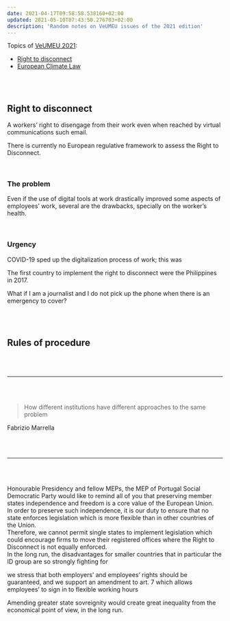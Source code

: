 ```yaml
---
date: 2021-04-17T09:58:58.538160+02:00
updated: 2021-05-10T07:43:50.276703+02:00
description: 'Random notes on VeUMEU issues of the 2021 edition'
---
```

Topics of [VeUMEU 2021]:
- [Right to disconnect]
- [European Climate Law]

<br>
<br>

## Right to disconnect

A workers’ right to disengage from their work even when reached by virtual communications such email.

There is currently no European regulative framework to assess the Right to Disconnect.

<br>

### The problem

Even if the use of digital tools at work drastically improved some aspects of employees’ work, several are the drawbacks, specially on the worker’s health.

<br>

### Urgency

COVID-19 sped up the digitalization process of work; this was 


The first country to implement the right to disconnect were the Philippines in 2017.

What if I am a journalist and I do not pick up the phone when there is an emergency to cover?

<br>
<br>

## Rules of procedure


<br>
<br>

---

<br>
<br>

> How different institutions have different approaches to the same problem

<p class="cite">Fabrizio Marrella</p>

<br>
<br>

---

<br>
<br>

Honourable Presidency and fellow MEPs, the MEP of Portugal Social Democratic Party would like to remind all of you that preserving member states independence and freedom is a core value of the European Union.  
In order to preserve such independence, it is our duty to ensure that no state enforces legislation which is more flexible than in other countries of the Union.  
Therefore, we cannot permit single states to implement legislation which could encourage firms to move their registered offices where the Right to Disconnect is not equally enforced.  
In the long run, the disadvantages for smaller countries that in particular the ID group are so strongly fighting for 

we stress that both employers’ and employees’ rights should be guaranteed, and we support an amendment to art. 7 which allows employees’ to sign in to flexible working hours


Amending greater state sovreignity would create great inequality from the economical point of view, in the long run.

[VeUMEU 2021]: https://www.univiu.org/viu-life/veumeu-2021 ' Venice Universities’ Model European Union 2021'
[Right to disconnect]: https://www.europarl.europa.eu/doceo/document/TA-9-2021-0021_EN.html 'The right to disconnect'
[European Climate Law]: https://eur-lex.europa.eu/legal-content/EN/TXT/?qid=1584961581830&uri=CELEX:52020PC0080&cookies=disabled 'Proposal for a REGULATION OF THE EUROPEAN PARLIAMENT AND OF THE COUNCIL establishing the framework for achieving climate neutrality and amending Regulation (EU) 2018/1999'